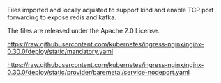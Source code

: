 <!--
# Copyright IBM Corporation 2020,2022
#
# Licensed under the Apache License, Version 2.0 (the "License");
# you may not use this file except in compliance with the License.
# You may obtain a copy of the License at
#
#     http://www.apache.org/licenses/LICENSE-2.0
#
# Unless required by applicable law or agreed to in writing, software
# distributed under the License is distributed on an "AS IS" BASIS,
# WITHOUT WARRANTIES OR CONDITIONS OF ANY KIND, either express or implied.
# See the License for the specific language governing permissions and
# limitations under the License.
-->

Files imported and locally adjusted to support kind and enable TCP
port forwarding to expose redis and kafka.

The files are released under the Apache 2.0 License.

https://raw.githubusercontent.com/kubernetes/ingress-nginx/nginx-0.30.0/deploy/static/mandatory.yaml

https://raw.githubusercontent.com/kubernetes/ingress-nginx/nginx-0.30.0/deploy/static/provider/baremetal/service-nodeport.yaml
